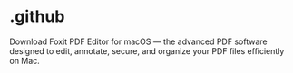 # .github
Download Foxit PDF Editor for macOS — the advanced PDF software designed to edit, annotate, secure, and organize your PDF files efficiently on Mac.
